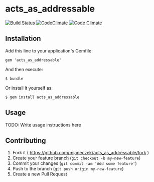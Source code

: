 # acts_as_addressable

[![Build Status](https://travis-ci.org/mjaneczek/acts_as_addressable.svg?branch=master)](https://travis-ci.org/mjaneczek/acts_as_addressable) 
[![CodeClimate](https://codeclimate.com/github/mjaneczek/acts_as_addressable.png)](https://codeclimate.com/github/mjaneczek/acts_as_addressable) 
[![Code Climate](https://codeclimate.com/github/mjaneczek/acts_as_addressable/coverage.png)](https://codeclimate.com/github/mjaneczek/acts_as_addressable)

## Installation

Add this line to your application's Gemfile:

    gem 'acts_as_addressable'

And then execute:

    $ bundle

Or install it yourself as:

    $ gem install acts_as_addressable

## Usage

TODO: Write usage instructions here

## Contributing

1. Fork it ( https://github.com/mjaneczek/acts_as_addressable/fork )
2. Create your feature branch (`git checkout -b my-new-feature`)
3. Commit your changes (`git commit -am 'Add some feature'`)
4. Push to the branch (`git push origin my-new-feature`)
5. Create a new Pull Request
